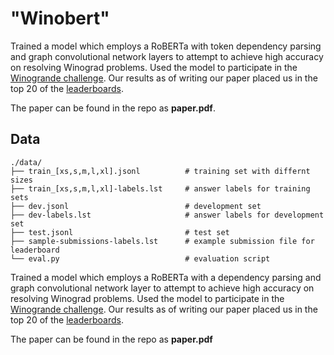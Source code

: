 # "Winobert"

Trained a model which employs a RoBERTa with token dependency parsing and graph convolutional network layers to attempt to achieve high accuracy on resolving Winograd problems. Used the model to participate in the [Winogrande challenge](https://leaderboard.allenai.org/winogrande/submissions/about). Our results as of writing our paper placed us in the top 20 of the [leaderboards](https://winogrande.allenai.org).

The paper can be found in the repo as **paper.pdf**.

## Data

    ./data/
    ├── train_[xs,s,m,l,xl].jsonl          # training set with differnt sizes
    ├── train_[xs,s,m,l,xl]-labels.lst     # answer labels for training sets
    ├── dev.jsonl                          # development set
    ├── dev-labels.lst                     # answer labels for development set
    ├── test.jsonl                         # test set
    ├── sample-submissions-labels.lst      # example submission file for leaderboard    
    └── eval.py                            # evaluation script
    
Trained a model which employs a RoBERTa with a dependency parsing and graph convolutional network layer to attempt to achieve high accuracy on resolving Winograd problems. Used the model to participate in the [Winogrande challenge](https://leaderboard.allenai.org/winogrande/submissions/about). Our results as of writing our paper placed us in the top 20 of the [leaderboards](https://winogrande.allenai.org).

The paper can be found in the repo as **paper.pdf**
